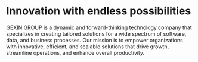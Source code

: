 # Innovation with endless possibilities

GEXIN GROUP is a dynamic and forward-thinking technology company that specializes in creating tailored solutions for a wide spectrum of software, data, and business processes. 
Our mission is to empower organizations with innovative, efficient, and scalable solutions that drive growth, streamline operations, and enhance overall productivity.

